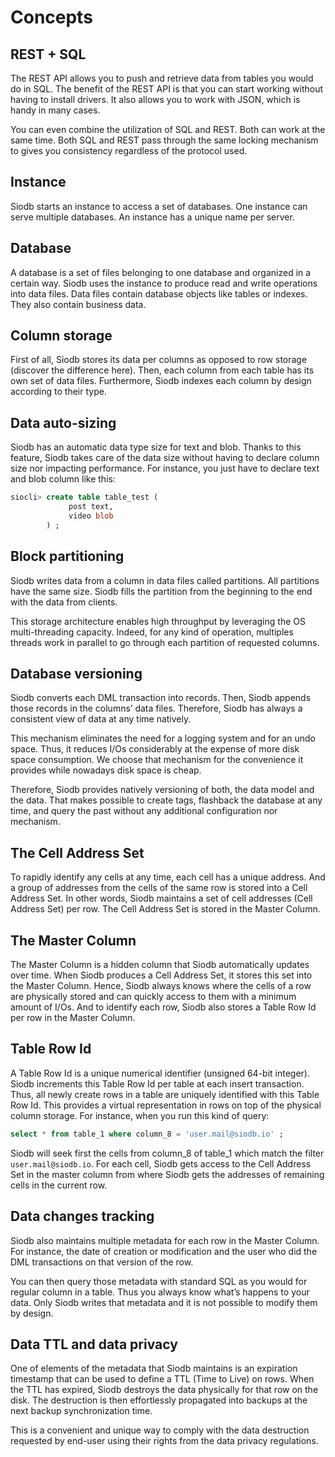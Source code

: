 # Concepts

## REST + SQL

The REST API allows you to push and retrieve data from tables you would do in SQL.
The benefit of the REST API is that you can start working without having to install
drivers. It also allows you to work with JSON, which is handy in many cases.

You can even combine the utilization of SQL and REST. Both can work at the same time.
Both SQL and REST pass through the same locking mechanism to gives you consistency
regardless of the protocol used.

## Instance

Siodb starts an instance to access a set of databases.
One instance can serve multiple databases.
An instance has a unique name per server.

## Database

A database is a set of files belonging to one database and organized in a certain way.
Siodb uses the instance to produce read and write operations into data files.
Data files contain database objects like tables or indexes.
They also contain business data.

## Column storage

First of all, Siodb stores its data per columns as opposed to row storage
(discover the difference here). Then, each column from each table has its own
set of data files. Furthermore, Siodb indexes each column by design according
to their type.

## Data auto-sizing

Siodb has an automatic data type size for text and blob. Thanks to this feature,
 Siodb takes care of the data size without having to declare column size nor
 impacting performance. For instance, you just have to declare text and blob
 column like this:

```sql
siocli> create table table_test (
             post text,
             video blob
        ) ;
```

## Block partitioning

Siodb writes data from a column in data files called partitions. All partitions
 have the same size. Siodb fills the partition from the beginning to the end
 with the data from clients.

This storage architecture enables high throughput by leveraging the OS multi-threading
capacity. Indeed, for any kind of operation, multiples threads work in parallel to
 go through each partition of requested columns.

## Database versioning

Siodb converts each DML transaction into records. Then, Siodb appends those
records in the columns’ data files. Therefore, Siodb has always a consistent
view of data at any time natively.

This mechanism eliminates the need for a logging system and for an undo space.
Thus, it reduces I/Os considerably at the expense of more disk space consumption.
We choose that mechanism for the convenience it provides while nowadays disk space is cheap.

Therefore, Siodb provides natively versioning of both, the data model and the data.
That makes possible to create tags, flashback the database at any time, and query
the past without any additional configuration nor mechanism.

## The Cell Address Set

To rapidly identify any cells at any time, each cell has a unique address. And a
group of addresses from the cells of the same row is stored into a Cell Address Set.
In other words, Siodb maintains a set of cell addresses (Cell Address Set) per row.
The Cell Address Set is stored in the Master Column.

## The Master Column

The Master Column is a hidden column that Siodb automatically updates over time.
When Siodb produces a Cell Address Set, it stores this set into the Master Column.
Hence, Siodb always knows where the cells of a row are physically stored and can
quickly access to them with a minimum amount of I/Os. And to identify each row,
Siodb also stores a Table Row Id per row in the Master Column.

## Table Row Id

A Table Row Id is a unique numerical identifier (unsigned 64-bit integer). Siodb
increments this Table Row Id per table at each insert transaction. Thus, all newly
create rows in a table are uniquely identified with this Table Row Id. This provides
a virtual representation in rows on top of the physical column storage.
For instance, when you run this kind of query:

```sql
select * from table_1 where column_8 = 'user.mail@siodb.io' ;
```

Siodb will seek first the cells from column_8 of table_1 which match the filter
`user.mail@siodb.io`. For each cell, Siodb gets access to the Cell Address Set
in the master column from where Siodb gets the addresses of remaining cells in the
current row.

## Data changes tracking

Siodb also maintains multiple metadata for each row in the Master Column. For instance,
the date of creation or modification and the user who did the DML transactions on
that version of the row.

You can then query those metadata with standard SQL as you would for regular
column in a table. Thus you always know what’s happens to your data. Only Siodb
writes that metadata and it is not possible to modify them by design.

## Data TTL and data privacy

One of elements of the metadata that Siodb maintains is an expiration timestamp
that can be used to define a TTL (Time to Live) on rows. When the TTL has expired,
Siodb destroys the data physically for that row on the disk. The destruction is
then effortlessly propagated into backups at the next backup synchronization time.

This is a convenient and unique way to comply with the data destruction requested
by end-user using their rights from the data privacy regulations.

